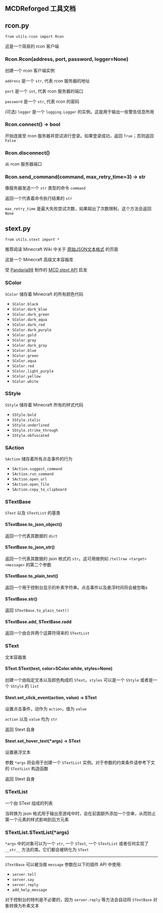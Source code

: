 MCDReforged 工具文档
---

## rcon.py

`from utils.rcon import Rcon`

这是一个简易的 rcon 客户端

### Rcon.Rcon(address, port, password, logger=None)

创建一个 rcon 客户端实例

`address` 是一个 `str`, 代表 rcon 服务器的地址

`port` 是一个 `int`, 代表 rcon 服务器的端口

`password` 是一个 `str`, 代表 rcon 的密码

(可选) `logger` 是一个 `logging.Logger` 的实例。这是用于输出一些警告信息所用

### Rcon.connect() -> bool

开始连接至 rcon 服务器并尝试进行登录。如果登录成功，返回 `True`；否则返回 `False`

### Rcon.disconnect()

从 rcon 服务器端口

### Rcon.send_command(command, max_retry_time=3) -> str

像服务器发送一个 `str` 类型的命令 `command`

返回一个代表着命令执行结果的 `str`

`max_retry_time` 是最大失败尝试次数，如果超出了次数限制，这个方法会返回 `None`

## stext.py

`from utils.stext import *`

推荐阅读 Minecraft Wiki 中关于 [原始JSON文本格式](https://minecraft-zh.gamepedia.com/%E5%8E%9F%E5%A7%8BJSON%E6%96%87%E6%9C%AC%E6%A0%BC%E5%BC%8F) 的页面

这是一个 Minecraft 高级文本容器库

受 [Pandaria98](https://github.com/Pandaria98) 制作的 [MCD stext API](https://github.com/TISUnion/stext) 启发

### SColor

`SColor` 储存着 Minecraft 的所有颜色代码

- `SColor.black`
- `SColor.dark_blue`
- `SColor.dark_green`
- `SColor.dark_aqua`
- `SColor.dark_red`
- `SColor.dark_purple`
- `SColor.gold`
- `SColor.gray`
- `SColor.dark_gray`
- `SColor.blue`
- `SColor.green`
- `SColor.aqua`
- `SColor.red`
- `SColor.light_purple`
- `SColor.yellow`
- `SColor.white`

### SStyle

`SStyle` 储存着 Minecraft 所有的样式代码

- `SStyle.bold`
- `SStyle.italic`
- `SStyle.underlined`
- `SStyle.strike_through`
- `SStyle.obfuscated`

### SAction

`SAction` 储存着所有点击事件的行为

- `SAction.suggest_command`
- `SAction.run_command`
- `SAction.open_url`
- `SAction.open_file`
- `SAction.copy_to_clipboard`

### STextBase

`SText` 以及 `STextList` 的基类

#### STextBase.to_json_object()

返回一个代表其数据的 `dict`

#### STextBase.to_json_str()

返回一个代表其数据的 json 格式的 `str`。这可用做例如 `/tellraw <target> <message>` 的第二个参数

#### STextBase.to_plain_text()

返回一个用于控制台显示的朴素字符串。点击事件以及悬浮时间将会被忽略s

#### STextBase.__str__()

返回 `STextBase.to_plain_text()`

#### STextBase.__add__, STextBase.__radd__

返回一个由合并两个运算符得来的 `STextList` 

### SText

文本容器类

#### SText.SText(text, color=SColor.white, styles=None)

创建一个由指定文本以及颜色构成的 `SText`。`styles` 可以是一个 `SStyle` 或者是一个 `SStyle` 的 `list`

#### Stext.set_click_event(action, value) -> SText

设置点击事件，动作为 `action`，值为 `value`

`action` 以及 `value` 均为 `str`

返回 Stext 自身

#### Stext.set_hover_text(*args) -> SText

设置悬浮文本

参数 `*args` 将会用于创建一个 `STextList` 实例。对于参数的约束条件请参考下文的 `STextList` 构造函数

返回 Stext 自身

### STextList

一个由 SText 组成的列表

当转换为 json 格式用于输出至游戏中时，会在前面额外添加一个空串，从而防止第一个元素的样式影响到后方元素

### STextList.STextList(*args)

`*args` 中的对象可以为一个 `str`, 一个 `SText`, 一个 `STextList` 或者任何实现了 `__str__` 方法的类。它们都会被转化为 `SText`

---------

`STextBase` 可以被当做 `message` 参数在以下的插件 API 中使用:

- `server.tell`
- `server.say`
- `server.reply`
- `add_help_message`

对于控制台的特判是不必要的，因为 `server.reply` 等方法会自动将 `STextBase` 对象转换为朴素文本

